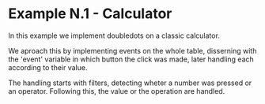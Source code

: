 # Example N.1 - Calculator

In this example we implement doubledots on a classic calculator. 

We aproach this by implementing events on the whole table, disserning with the 'event' variable in which button the click was made, later handling each according to their value.

The handling starts with filters, detecting wheter a number was pressed or an operator. Following this, the value or the operation are handled.